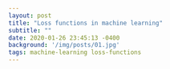 ```yaml
---
layout: post
title: "Loss functions in machine learning"
subtitle: ""
date: 2020-01-26 23:45:13 -0400
background: '/img/posts/01.jpg'
tags: machine-learning loss-functions
---
```



